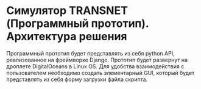 # Симулятор TRANSNET (Программный прототип). Архитектура решения

Программный прототип будет представлять из себя python API,
реализованное на фреймворке Django. Прототип будет развернут на дроплете DigitalOceans в Linux OS.
Для удобства взаимодействия с пользователем необходимо создать элементарный GUI,
который будет представлять из себя форму загрузки файла скрипта. 

